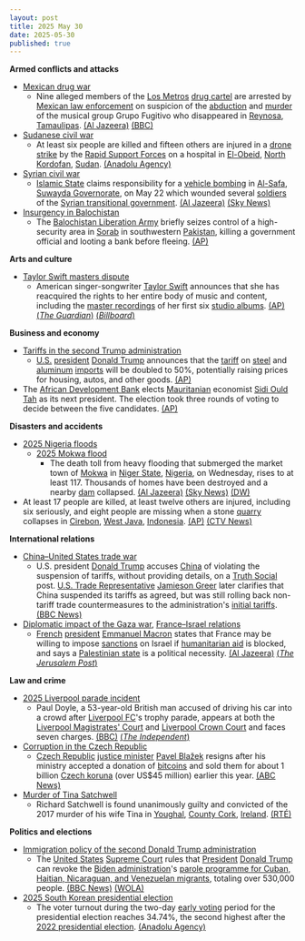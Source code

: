 ```yaml
---
layout: post
title: 2025 May 30
date: 2025-05-30
published: true
---
```



**Armed conflicts and attacks**

* [Mexican drug war](https://en.wikipedia.org/wiki/Mexican_drug_war "Mexican drug war")
  + Nine alleged members of the [Los Metros](https://en.wikipedia.org/wiki/Los_Metros "Los Metros") [drug cartel](https://en.wikipedia.org/wiki/Drug_cartel "Drug cartel") are arrested by [Mexican law enforcement](https://en.wikipedia.org/wiki/Law_enforcement_in_Mexico "Law enforcement in Mexico") on suspicion of the [abduction](https://en.wikipedia.org/wiki/Kidnapping "Kidnapping") and [murder](https://en.wikipedia.org/wiki/Murder "Murder") of the musical group Grupo Fugitivo who disappeared in [Reynosa](https://en.wikipedia.org/wiki/Reynosa "Reynosa"), [Tamaulipas](https://en.wikipedia.org/wiki/Tamaulipas "Tamaulipas"). [(Al Jazeera)](https://www.aljazeera.com/news/2025/5/30/five-mexican-musicians-abducted-murdered-by-alleged-drug-cartel) [(BBC)](https://www.bbc.co.uk/news/articles/cd7g4w55r8qo)
* [Sudanese civil war](https://en.wikipedia.org/wiki/Sudanese_civil_war_%282023%E2%80%93present%29 "Sudanese civil war (2023–present)")
  + At least six people are killed and fifteen others are injured in a [drone strike](https://en.wikipedia.org/wiki/Drone_warfare "Drone warfare") by the [Rapid Support Forces](https://en.wikipedia.org/wiki/Rapid_Support_Forces "Rapid Support Forces") on a hospital in [El-Obeid](https://en.wikipedia.org/wiki/El-Obeid "El-Obeid"), [North Kordofan](https://en.wikipedia.org/wiki/North_Kordofan "North Kordofan"), [Sudan](https://en.wikipedia.org/wiki/Sudan "Sudan"). [(Anadolu Agency)](https://www.aa.com.tr/en/middle-east/6-killed-in-rapid-support-forces-drone-strike-on-hospital-in-sudans-north-kordofan-rights-group/3584532)
* [Syrian civil war](https://en.wikipedia.org/wiki/Syrian_civil_war "Syrian civil war")
  + [Islamic State](https://en.wikipedia.org/wiki/Islamic_State "Islamic State") claims responsibility for a [vehicle bombing](https://en.wikipedia.org/wiki/Car_bomb "Car bomb") in [Al-Safa](https://en.wikipedia.org/wiki/Al-Safa_%28Syria%29 "Al-Safa (Syria)"), [Suwayda Governorate](https://en.wikipedia.org/wiki/Suwayda_Governorate "Suwayda Governorate"), on May 22 which wounded several [soldiers](https://en.wikipedia.org/wiki/Syrian_Armed_Forces "Syrian Armed Forces") of the [Syrian transitional government](https://en.wikipedia.org/wiki/Syrian_transitional_government "Syrian transitional government"). [(Al Jazeera)](https://www.aljazeera.com/news/2025/5/30/isil-isis-launches-first-attacks-against-new-syrian-government.) [(Sky News)](https://news.sky.com/story/islamic-state-group-claims-first-attack-on-new-syrian-government-forces-since-fall-of-assad-regime-says-monitor-13376956)
* [Insurgency in Balochistan](https://en.wikipedia.org/wiki/Insurgency_in_Balochistan "Insurgency in Balochistan")
  + The [Balochistan Liberation Army](https://en.wikipedia.org/wiki/Balochistan_Liberation_Army "Balochistan Liberation Army") briefly seizes control of a high-security area in [Sorab](https://en.wikipedia.org/wiki/Surab%2C_Pakistan "Surab, Pakistan") in southwestern [Pakistan](https://en.wikipedia.org/wiki/Pakistan "Pakistan"), killing a government official and looting a bank before fleeing. [(AP)](https://apnews.com/article/pakistan-separatists-attack-sorab-537f68c2607c69824693c77886a3fec2)

**Arts and culture**

* [Taylor Swift masters dispute](https://en.wikipedia.org/wiki/Taylor_Swift_masters_dispute "Taylor Swift masters dispute")
  + American singer-songwriter [Taylor Swift](https://en.wikipedia.org/wiki/Taylor_Swift "Taylor Swift") announces that she has reacquired the rights to her entire body of music and content, including the [master recordings](https://en.wikipedia.org/wiki/Master_recordings "Master recordings") of her first six [studio albums](https://en.wikipedia.org/wiki/Taylor_Swift_albums_discography "Taylor Swift albums discography"). [(AP)](https://apnews.com/article/taylor-swift-music-rights-masters-scooter-braun-672dc24782f5b0f04c864a6fd86665d8) [(*The Guardian*)](https://www.theguardian.com/music/2025/may/30/taylor-swift-buys-back-master-recordings-taylors-versions) [(*Billboard*)](https://www.billboard.com/pro/taylor-swift-regains-control-master-recordings-shamrock/)

**Business and economy**

* [Tariffs in the second Trump administration](https://en.wikipedia.org/wiki/Tariffs_in_the_second_Trump_administration "Tariffs in the second Trump administration")
  + [U.S.](https://en.wikipedia.org/wiki/U.S. "U.S.") [president](https://en.wikipedia.org/wiki/President_of_the_United_States "President of the United States") [Donald Trump](https://en.wikipedia.org/wiki/Donald_Trump "Donald Trump") announces that the [tariff](https://en.wikipedia.org/wiki/Tariff "Tariff") on [steel](https://en.wikipedia.org/wiki/Steel "Steel") and [aluminum](https://en.wikipedia.org/wiki/Aluminum "Aluminum") [imports](https://en.wikipedia.org/wiki/Imports "Imports") will be doubled to 50%, potentially raising prices for housing, autos, and other goods. [(AP)](https://apnews.com/article/trump-us-steel-nippon-pennsylvania-7d8a252934abef553ca9ea7e9e8febc2)
* The [African Development Bank](https://en.wikipedia.org/wiki/African_Development_Bank "African Development Bank") elects [Mauritanian](https://en.wikipedia.org/wiki/Mauritania "Mauritania") economist [Sidi Ould Tah](https://en.wikipedia.org/wiki/Sidi_Ould_Tah "Sidi Ould Tah") as its next president. The election took three rounds of voting to decide between the five candidates. [(AP)](https://apnews.com/article/africa-development-bank-elects-president-23fb084c5155b3f0eb99c1af4446860b)

**Disasters and accidents**

* [2025 Nigeria floods](https://en.wikipedia.org/wiki/2025_Nigeria_floods "2025 Nigeria floods")
  + [2025 Mokwa flood](https://en.wikipedia.org/wiki/2025_Mokwa_flood "2025 Mokwa flood")
    - The death toll from heavy flooding that submerged the market town of [Mokwa](https://en.wikipedia.org/wiki/Mokwa "Mokwa") in [Niger State](https://en.wikipedia.org/wiki/Niger_State "Niger State"), [Nigeria](https://en.wikipedia.org/wiki/Nigeria "Nigeria"), on Wednesday, rises to at least 117. Thousands of homes have been destroyed and a nearby [dam](https://en.wikipedia.org/wiki/Dam "Dam") collapsed. [(Al Jazeera)](https://www.aljazeera.com/news/2025/5/30/at-least-88-killed-in-heavy-nigeria-flooding-rescue-efforts-ongoing) [(Sky News)](https://news.sky.com/story/nigeria-floods-at-least-117-dead-as-heavy-flooding-submerges-thousands-of-houses-13377025) [(DW)](https://www.dw.com/en/nigeria-death-toll-from-major-floods-passes-100/a-72737035)
* At least 17 people are killed, at least twelve others are injured, including six seriously, and eight people are missing when a stone [quarry](https://en.wikipedia.org/wiki/Quarry "Quarry") collapses in [Cirebon](https://en.wikipedia.org/wiki/Cirebon "Cirebon"), [West Java](https://en.wikipedia.org/wiki/West_Java "West Java"), [Indonesia](https://en.wikipedia.org/wiki/Indonesia "Indonesia"). [(AP)](https://apnews.com/article/indonesia-cirebon-gunung-kuda-quarry-collapse-6a8546620582da3d153cd6bbad9b68df) [(CTV News)](https://www.ctvnews.ca/world/article/officials-say-at-least-10-people-are-dead-and-6-are-missing-after-stone-quarry-collapse-in-indonesia/)

**International relations**

* [China–United States trade war](https://en.wikipedia.org/wiki/China%E2%80%93United_States_trade_war "China–United States trade war")
  + U.S. president [Donald Trump](https://en.wikipedia.org/wiki/Donald_Trump "Donald Trump") accuses [China](https://en.wikipedia.org/wiki/China "China") of violating the suspension of tariffs, without providing details, on a [Truth Social](https://en.wikipedia.org/wiki/Truth_Social "Truth Social") post. [U.S. Trade Representative](https://en.wikipedia.org/wiki/United_States_Trade_Representative "United States Trade Representative") [Jamieson Greer](https://en.wikipedia.org/wiki/Jamieson_Greer "Jamieson Greer") later clarifies that China suspended its tariffs as agreed, but was still rolling back non-tariff trade countermeasures to the administration's [initial tariffs](https://en.wikipedia.org/wiki/Tariffs_in_the_second_Trump_administration "Tariffs in the second Trump administration"). [(BBC News)](https://www.bbc.com/news/articles/cje7zex3njwo)
* [Diplomatic impact of the Gaza war](https://en.wikipedia.org/wiki/Diplomatic_impact_of_the_Gaza_war "Diplomatic impact of the Gaza war"), [France–Israel relations](https://en.wikipedia.org/wiki/France%E2%80%93Israel_relations "France–Israel relations")
  + [French](https://en.wikipedia.org/wiki/France "France") [president](https://en.wikipedia.org/wiki/President_of_France "President of France") [Emmanuel Macron](https://en.wikipedia.org/wiki/Emmanuel_Macron "Emmanuel Macron") states that France may be willing to impose [sanctions](https://en.wikipedia.org/wiki/Sanction_%28law%29 "Sanction (law)") on Israel if [humanitarian aid](https://en.wikipedia.org/wiki/Humanitarian_aid "Humanitarian aid") is blocked, and says a [Palestinian state](https://en.wikipedia.org/wiki/Two-state_solution "Two-state solution") is a political necessity. [(Al Jazeera)](https://www.aljazeera.com/news/2025/5/30/macron-threatens-sanctions-on-israelis-over-gaza-aid-crisis) [(*The Jerusalem Post*)](https://m.jpost.com/international/article-856070)

**Law and crime**

* [2025 Liverpool parade incident](https://en.wikipedia.org/wiki/2025_Liverpool_parade_incident "2025 Liverpool parade incident")
  + Paul Doyle, a 53-year-old British man accused of driving his car into a crowd after [Liverpool FC](https://en.wikipedia.org/wiki/Liverpool_FC "Liverpool FC")'s trophy parade, appears at both the [Liverpool Magistrates' Court](https://en.wikipedia.org/wiki/Liverpool_Magistrates%27_Court "Liverpool Magistrates' Court") and [Liverpool Crown Court](https://en.wikipedia.org/wiki/Liverpool_Crown_Court "Liverpool Crown Court") and faces seven charges. [(BBC)](https://www.bbc.co.uk/news/articles/c0j7exddjneo) [(*The Independent*)](https://www.independent.co.uk/news/uk/crime/paul-doyle-liverpool-parade-crash-suspect-west-derby-b2760482.html)
* [Corruption in the Czech Republic](https://en.wikipedia.org/wiki/Corruption_in_the_Czech_Republic "Corruption in the Czech Republic")
  + [Czech Republic](https://en.wikipedia.org/wiki/Czech_Republic "Czech Republic") [justice minister](https://en.wikipedia.org/wiki/Ministry_of_Justice_%28Czech_Republic%29 "Ministry of Justice (Czech Republic)") [Pavel Blažek](https://en.wikipedia.org/wiki/Pavel_Bla%C5%BEek "Pavel Blažek") resigns after his ministry accepted a donation of [bitcoins](https://en.wikipedia.org/wiki/Bitcoin "Bitcoin") and sold them for about 1 billion [Czech koruna](https://en.wikipedia.org/wiki/Czech_koruna "Czech koruna") (over US$45 million) earlier this year. [(ABC News)](https://abcnews.go.com/Technology/wireStory/czech-justice-minister-resigns-donated-bitcoin-scandal-122353284)
* [Murder of Tina Satchwell](https://en.wikipedia.org/wiki/Murder_of_Tina_Satchwell "Murder of Tina Satchwell")
  + Richard Satchwell is found unanimously guilty and convicted of the 2017 murder of his wife Tina in [Youghal](https://en.wikipedia.org/wiki/Youghal "Youghal"), [County Cork](https://en.wikipedia.org/wiki/County_Cork "County Cork"), [Ireland](https://en.wikipedia.org/wiki/Republic_of_Ireland "Republic of Ireland"). [(RTÉ)](https://www.rte.ie/news/courts/2025/0530/1515840-richard-satchwell-court/)

**Politics and elections**

* [Immigration policy of the second Donald Trump administration](https://en.wikipedia.org/wiki/Immigration_policy_of_the_second_Donald_Trump_administration "Immigration policy of the second Donald Trump administration")
  + The [United States](https://en.wikipedia.org/wiki/United_States "United States") [Supreme Court](https://en.wikipedia.org/wiki/US_Supreme_Court "US Supreme Court") rules that [President](https://en.wikipedia.org/wiki/US_President "US President") [Donald Trump](https://en.wikipedia.org/wiki/Donald_Trump "Donald Trump") can revoke the [Biden administration](https://en.wikipedia.org/wiki/Biden_administration "Biden administration")'s [parole programme for Cuban, Haitian, Nicaraguan, and Venezuelan migrants](https://en.wikipedia.org/wiki/Parole_for_Cubans%2C_Haitians%2C_Nicaraguans%2C_and_Venezuelans "Parole for Cubans, Haitians, Nicaraguans, and Venezuelans"), totaling over 530,000 people. [(BBC News)](https://www.bbc.com/news/articles/cp8d21zmm88o) [(WOLA)](https://www.wola.org/analysis/the-supreme-courts-decision-on-tps-for-venezuelans-what-does-it-mean-and-what-happens-now/)
* [2025 South Korean presidential election](https://en.wikipedia.org/wiki/2025_South_Korean_presidential_election "2025 South Korean presidential election")
  + The voter turnout during the two-day [early voting](https://en.wikipedia.org/wiki/Early_voting "Early voting") period for the presidential election reaches 34.74%, the second highest after the [2022 presidential election](https://en.wikipedia.org/wiki/2022_South_Korean_presidential_election "2022 South Korean presidential election"). [(Anadolu Agency)](https://www.aa.com.tr/en/asia-pacific/early-voting-in-south-koreas-presidential-election-concludes-with-34-turnout/3583981)
